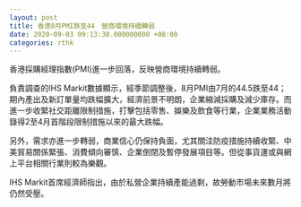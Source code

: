 ```yaml
---
layout: post
title: 香港8月PMI跌至44　營商環境持續轉弱
date: 2020-09-03 09:13:30.000000000 +08:00
categories: rthk
---
```


香港採購經理指數(PMI)進一步回落，反映營商環境持續轉弱。

負責調查的IHS Markit數據顯示，經季節調整後，8月PMI由7月的44.5跌至44；期內產出及新訂單量均跌幅擴大，經濟前景不明朗，企業縮減採購及減少庫存。而進一步收緊社交距離限制措施，打擊包括零售、娛樂及飲食等行業，企業業務活動錄得2至4月首階段限制措施以來的最大跌幅。

另外，需求亦進一步轉弱，商業信心仍保持負面，尤其關注防疫措施持續收緊、中美貿易關係緊張、消費傾向審慎、企業倒閉及暫停發展項目等。但從事貨運或與網上平台相關行業則較為樂觀。

IHS Markit首席經濟師指出，由於私營企業持續產能過剩，故勞動市場未來數月將仍然受壓。
